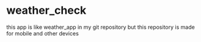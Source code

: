 # weather_check
this app is like weather_app in my git repository but this repository is made for mobile and other devices
